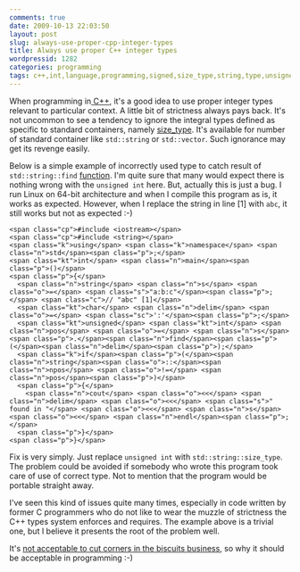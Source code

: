 ```yaml
---
comments: true
date: 2009-10-13 22:03:50
layout: post
slug: always-use-proper-cpp-integer-types
title: Always use proper C++ integer types
wordpressid: 1282
categories: programming
tags: c++,int,language,programming,signed,size_type,string,type,unsigned
---
```


When programming  in[ C++](http://en.wikipedia.org/wiki/C%2B%2B), it's a good idea to use proper integer types relevant to particular context. A little bit of strictness always pays back. It's not uncommon to see a tendency to ignore the integral types defined as specific to standard containers, namely [size_type](http://www.dinkumware.com/manuals/?manual=compleat&Search=string&page=string2.html#basic_string::size_type). It's available for number of standard container like `std::string` or `std::vector`. Such ignorance may get its revenge easily.





Below is a simple example of incorrectly used type to catch result of `std::string::find` [function](http://www.cplusplus.com/reference/string/string/find/). I'm quite sure that many would expect there is nothing wrong with the `unsigned int` here. But, actually this is just a bug. I run Linux on 64-bit architecture and when I compile this program as is, it works as expected. However, when I replace the string in line [1] with `abc`, it still works but not as expected :-)




    
    <span class="cp">#include <iostream></span>
    <span class="cp">#include <string></span>
    <span class="k">using</span> <span class="k">namespace</span> <span class="n">std</span><span class="p">;</span>
    <span class="kt">int</span> <span class="n">main</span><span class="p">()</span>
    <span class="p">{</span>
      <span class="n">string</span> <span class="n">s</span> <span class="o">=</span> <span class="s">"a:b:c"</span><span class="p">;</span> <span class="c">// "abc" [1]</span>
      <span class="kt">char</span> <span class="n">delim</span> <span class="o">=</span> <span class="sc">':'</span><span class="p">;</span>
      <span class="kt">unsigned</span> <span class="kt">int</span> <span class="n">pos</span> <span class="o">=</span> <span class="n">s</span><span class="p">.</span><span class="n">find</span><span class="p">(</span><span class="n">delim</span><span class="p">);</span>
      <span class="k">if</span><span class="p">(</span><span class="n">string</span><span class="o">::</span><span class="n">npos</span> <span class="o">!=</span> <span class="n">pos</span><span class="p">)</span>
      <span class="p">{</span>
        <span class="n">cout</span> <span class="o"><<</span> <span class="n">delim</span> <span class="o"><<</span> <span class="s">" found in "</span> <span class="o"><<</span> <span class="n">s</span> <span class="o"><<</span> <span class="n">endl</span><span class="p">;</span>
      <span class="p">}</span>
    <span class="p">}</span>
    






Fix is very simply. Just replace `unsigned int` with `std::string::size_type`. The problem could be avoided if somebody who wrote this program took care of use of correct type. Not to mention that the program would be portable straight away.





I've seen this kind of issues quite many times, especially in code written by former C programmers who do not like to wear the muzzle of strictness the C++ types system enforces and requires. The example above is a trivial one, but I believe it presents the root of the problem well.





It's [not acceptable to cut corners in the biscuits business](http://www.guardian.co.uk/media/video/2008/may/28/advertising), so why it should be acceptable in programming :-)
